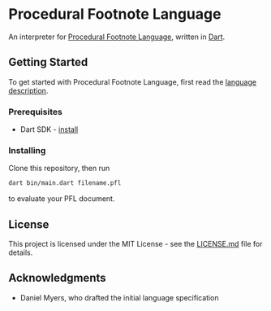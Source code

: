 # Procedural Footnote Language

An interpreter for [Procedural Footnote Language](http://medievalcookery.com/dmmyers/pflspec.html), written in [Dart](https://www.dartlang.org/).

## Getting Started

To get started with Procedural Footnote Language, first read the [language description](http://medievalcookery.com/dmmyers/pflspec.html).

### Prerequisites

* Dart SDK - [install](https://www.dartlang.org/tools/sdk#install)

### Installing

Clone this repository, then run

```bash
dart bin/main.dart filename.pfl
```

to evaluate your PFL document.

## License

This project is licensed under the MIT License - see the [LICENSE.md](LICENSE.md) file for details.

## Acknowledgments

* Daniel Myers, who drafted the initial language specification
